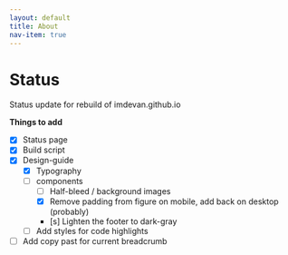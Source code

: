 ```yaml
---
layout: default
title: About
nav-item: true
---
```


# Status

Status update for rebuild of imdevan.github.io

**Things to add**

- [x] Status page
- [x] Build script
- [x] Design-guide
  - [x] Typography
  - [ ] components
    - [ ] Half-bleed / background images
    - [x] Remove padding from figure on mobile, add back on desktop (probably)
    - [s] Lighten the footer to dark-gray
  - [ ] Add styles for code highlights
- [ ] Add copy past for current breadcrumb
